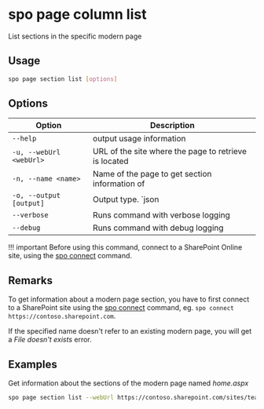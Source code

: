 # spo page column list

List sections in the specific modern page

## Usage

```sh
spo page section list [options]
```

## Options

Option|Description
------|-----------
`--help`|output usage information
`-u, --webUrl <webUrl>`|URL of the site where the page to retrieve is located
`-n, --name <name>`|Name of the page to get section information of
`-o, --output [output]`|Output type. `json|text`. Default `text`
`--verbose`|Runs command with verbose logging
`--debug`|Runs command with debug logging

!!! important
    Before using this command, connect to a SharePoint Online site, using the [spo connect](../connect.md) command.

## Remarks

To get information about a modern page section, you have to first connect to a SharePoint site using the [spo connect](../connect.md) command, eg. `spo connect https://contoso.sharepoint.com`.

If the specified name doesn't refer to an existing modern page, you will get a _File doesn't exists_ error.

## Examples

Get information about the sections of the modern page named _home.aspx_

```sh
spo page section list --webUrl https://contoso.sharepoint.com/sites/team-a --name home.aspx
```